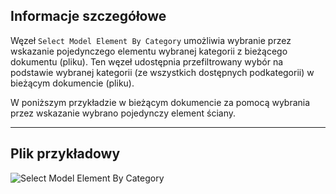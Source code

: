 ## Informacje szczegółowe
Węzeł `Select Model Element By Category` umożliwia wybranie przez wskazanie pojedynczego elementu wybranej kategorii z bieżącego dokumentu (pliku). Ten węzeł udostępnia przefiltrowany wybór na podstawie wybranej kategorii (ze wszystkich dostępnych podkategorii) w bieżącym dokumencie (pliku).

W poniższym przykładzie w bieżącym dokumencie za pomocą wybrania przez wskazanie wybrano pojedynczy element ściany.
___
## Plik przykładowy

![Select Model Element By Category](./Dynamo.ComboNodes.DSModelElementByCategorySelection_img.jpg)
